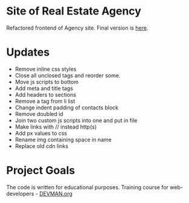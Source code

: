 # Site of Real Estate Agency

Refactored frontend of Agency site. Final version is [here](https://beastrock.github.io/21_valid_markup/index.html).

# Updates

+ Remove inline css styles
+ Close all unclosed tags and reorder some.
+ Move js scripts to bottom
+ Add meta and title tags
+ Add headers to sections
+ Remove a tag from li list
+ Change indent padding of contacts block
+ Remove doubled id
+ Join two custom js scripts into one and put in file
+ Make links with // instead http(s)
+ Add px values to css
+ Rename img containing space in name
+ Replace old cdn links

# Project Goals

The code is written for educational purposes. Training course for web-developers - [DEVMAN.org](https://devman.org)